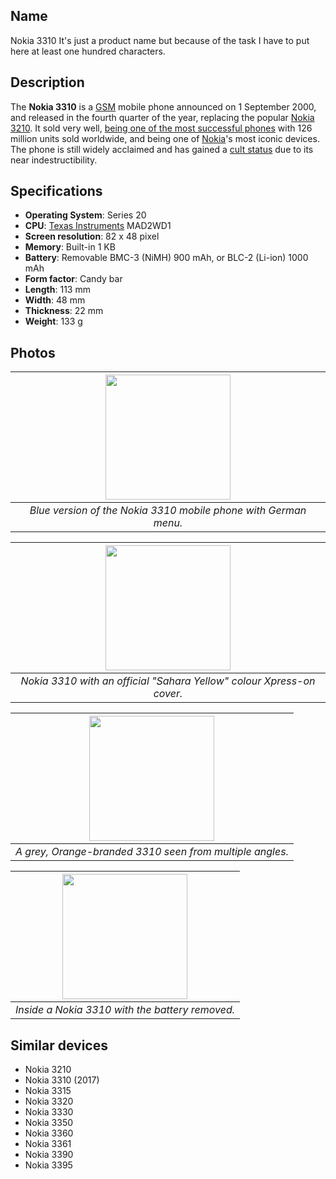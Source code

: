 ## Name
Nokia 3310
It's just a product name but because of the task I have to put here at least one hundred characters.

## Description
The  **Nokia 3310**  is a  [GSM](https://en.wikipedia.org/wiki/GSM "GSM")  mobile phone announced on 1 September 2000,  and released in the fourth quarter of the year, replacing the popular  [Nokia 3210](https://en.wikipedia.org/wiki/Nokia_3210). It sold very well,  [being one of the most successful phones](https://en.wikipedia.org/wiki/List_of_best-selling_mobile_phones "Nokia")  with 126 million units sold worldwide,  and being one of  [Nokia](https://en.wikipedia.org/wiki/Nokia)'s most iconic devices. The phone is still widely acclaimed and has gained a  [cult status](https://en.wikipedia.org/wiki/Cult_status "Cult status")  due to its near indestructibility.

## Specifications
* **Operating System**: Series 20
* **CPU**: [Texas Instruments](https://en.wikipedia.org/wiki/Texas_Instruments) MAD2WD1
* **Screen resolution**: 82 x 48 pixel
* **Memory**: Built-in 1 KB
* **Battery**: Removable  BMC-3 (NiMH) 900 mAh, or  BLC-2 (Li-ion) 1000 mAh
* **Form factor**: Candy bar
* **Length**: 113 mm
* **Width**: 48 mm
* **Thickness**: 22 mm
* **Weight**: 133 g

## Photos
|<img src="https://upload.wikimedia.org/wikipedia/commons/thumb/7/78/Nokia_3310_Blue_R7309170_%28retouch%29.png/800px-Nokia_3310_Blue_R7309170_%28retouch%29.png" height="200">|
|:--:|
|*Blue version of the Nokia 3310 mobile phone with German menu.*|

|<img src="https://upload.wikimedia.org/wikipedia/commons/3/32/Nokia3310_Sahara_Gelb.jpg" height="200">|
|:--:|
|*Nokia 3310 with an official "Sahara Yellow" colour Xpress-on cover.*|

|<img src="https://upload.wikimedia.org/wikipedia/commons/thumb/7/7b/Nokia_3310_grey_all_sides.jpg/1024px-Nokia_3310_grey_all_sides.jpg" height="200">|
|:--:|
|*A grey, Orange-branded 3310 seen from multiple angles.*|

|<img src="https://upload.wikimedia.org/wikipedia/commons/thumb/b/b7/Nokia_3310_grey_inside_and_back_panel.jpg/1024px-Nokia_3310_grey_inside_and_back_panel.jpg" height="200">|
|:--:|
|*Inside a Nokia 3310 with the battery removed.*|

## Similar devices
* Nokia 3210
* Nokia 3310 (2017)
* Nokia 3315
* Nokia 3320
* Nokia 3330
* Nokia 3350
* Nokia 3360
* Nokia 3361
* Nokia 3390
* Nokia 3395
